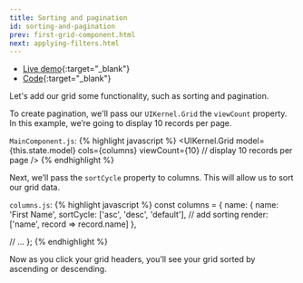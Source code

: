 ```yaml
---
title: Sorting and pagination
id: sorting-and-pagination
prev: first-grid-component.html
next: applying-filters.html
---
```

* [Live demo](/examples/sorting-and-pagination/){:target="_blank"}
* [Code](https://embed.plnkr.co/4j6Sj8EWGddQFzq5Z2O6/){:target="_blank"}

Let's add our grid some functionality, such as sorting and pagination.

To create pagination, we'll pass our `UIKernel.Grid` the `viewCount` property. In this example, we’re going to display 10 records per page.

`MainComponent.js`:
{% highlight javascript %}
<UIKernel.Grid
  model={this.state.model}
  cols={columns}
  viewCount={10} // display 10 records per page
/>
{% endhighlight %}

Next, we’ll pass the `sortCycle` property to columns. This will allow us to sort our grid data.

`columns.js`:
{% highlight javascript %}
const columns = {
  name: {
    name: 'First Name',
    sortCycle: ['asc', 'desc', 'default'], // add sorting
    render: ['name', record => record.name]
  },

  // ...
};
{% endhighlight %}

Now as you click your grid headers, you’ll see your grid sorted by ascending or descending.

